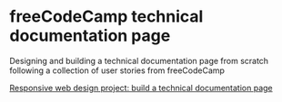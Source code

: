 # freeCodeCamp technical documentation page
 
Designing and building a technical documentation page from scratch following a collection of user stories from freeCodeCamp

[Responsive web design project: build a technical documentation page](https://www.freecodecamp.org/learn/2022/responsive-web-design/build-a-technical-documentation-page-project/build-a-technical-documentation-page)
